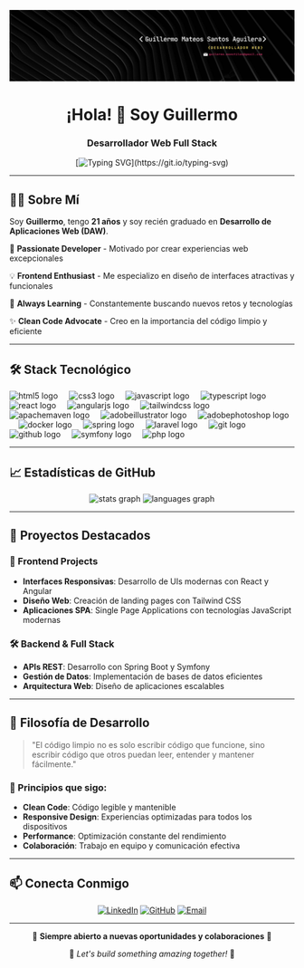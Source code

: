 ![Banner](Banner%20linkedin.png)

<h1 align="center">¡Hola! 👋 Soy Guillermo</h1>
<h3 align="center">Desarrollador Web Full Stack </h3>

<div align="center">
  
[![Typing SVG](https://readme-typing-svg.herokuapp.com?font=Fira+Code&pause=1000&color=00C9F7&center=true&vCenter=true&width=435&lines=Desarrollador+Web+DAW;Frontend+Developer;Siempre+aprendiendo...)](https://git.io/typing-svg)

</div>

---

## 👨‍💻 Sobre Mí

Soy **Guillermo**, tengo **21 años** y soy recién graduado en **Desarrollo de Aplicaciones Web (DAW)**. 

🚀 **Passionate Developer** - Motivado por crear experiencias web excepcionales

💡 **Frontend Enthusiast** - Me especializo en diseño de interfaces atractivas y funcionales

🎯 **Always Learning** - Constantemente buscando nuevos retos y tecnologías

✨ **Clean Code Advocate** - Creo en la importancia del código limpio y eficiente

---

## 🛠️ Stack Tecnológico

<div align="left">
  <img src="https://skillicons.dev/icons?i=html" height="40" alt="html5 logo"  />
  <img width="12" />
  <img src="https://skillicons.dev/icons?i=css" height="40" alt="css3 logo"  />
  <img width="12" />
  <img src="https://skillicons.dev/icons?i=js" height="40" alt="javascript logo"  />
  <img width="12" />
  <img src="https://skillicons.dev/icons?i=ts" height="40" alt="typescript logo"  />
  <img width="12" />
  <img src="https://skillicons.dev/icons?i=react" height="40" alt="react logo"  />
  <img width="12" />
  <img src="https://skillicons.dev/icons?i=angular" height="40" alt="angularjs logo"  />
  <img width="12" />
  <img src="https://skillicons.dev/icons?i=tailwind" height="40" alt="tailwindcss logo"  />
  <img width="12" />
  <img src="https://skillicons.dev/icons?i=maven" height="40" alt="apachemaven logo"  />
  <img width="12" />
  <img src="https://skillicons.dev/icons?i=ai" height="40" alt="adobeillustrator logo"  />
  <img width="12" />
  <img src="https://skillicons.dev/icons?i=ps" height="40" alt="adobephotoshop logo"  />
  <img width="12" />
  <img src="https://skillicons.dev/icons?i=docker" height="40" alt="docker logo"  />
  <img width="12" />
  <img src="https://skillicons.dev/icons?i=spring" height="40" alt="spring logo"  />
  <img width="12" />
  <img src="https://skillicons.dev/icons?i=laravel" height="40" alt="laravel logo"  />
  <img width="12" />
  <img src="https://skillicons.dev/icons?i=git" height="40" alt="git logo"  />
  <img width="12" />
  <img src="https://skillicons.dev/icons?i=github" height="40" alt="github logo"  />
  <img width="12" />
  <img src="https://skillicons.dev/icons?i=symfony" height="40" alt="symfony logo"  />
  <img width="12" />
  <img src="https://skillicons.dev/icons?i=php" height="40" alt="php logo"  />
</div>

---

## 📈 Estadísticas de GitHub

<div align="center">
  <img src="https://github-readme-stats.vercel.app/api?username=moestilos&show_icons=true&theme=radical&hide_border=true" height="150" alt="stats graph"  />
  <img src="https://github-readme-stats.vercel.app/api/top-langs/?username=moestilos&theme=radical&hide_border=true&layout=compact" height="150" alt="languages graph"  />
</div>

---

## 🚀 Proyectos Destacados

### 🎨 Frontend Projects
- **Interfaces Responsivas**: Desarrollo de UIs modernas con React y Angular
- **Diseño Web**: Creación de landing pages con Tailwind CSS
- **Aplicaciones SPA**: Single Page Applications con tecnologías JavaScript modernas

### 🛠️ Backend & Full Stack
- **APIs REST**: Desarrollo con Spring Boot y Symfony
- **Gestión de Datos**: Implementación de bases de datos eficientes
- **Arquitectura Web**: Diseño de aplicaciones escalables

---

## 🌟 Filosofía de Desarrollo

> "El código limpio no es solo escribir código que funcione, sino escribir código que otros puedan leer, entender y mantener fácilmente."

### 🎯 Principios que sigo:
- **Clean Code**: Código legible y mantenible
- **Responsive Design**: Experiencias optimizadas para todos los dispositivos
- **Performance**: Optimización constante del rendimiento
- **Colaboración**: Trabajo en equipo y comunicación efectiva

---

## 📫 Conecta Conmigo

<div align="center">
  
[![LinkedIn](https://img.shields.io/badge/LinkedIn-0077B5?style=for-the-badge&logo=linkedin&logoColor=white)](https://linkedin.com/in/tu-perfil)
[![GitHub](https://img.shields.io/badge/GitHub-181717?style=for-the-badge&logo=github&logoColor=white)](https://github.com/moestilos)
[![Email](https://img.shields.io/badge/Email-D14836?style=for-the-badge&logo=gmail&logoColor=white)](mailto:tu-email@gmail.com)

</div>

---

<div align="center">
  <p>💫 <strong>Siempre abierto a nuevas oportunidades y colaboraciones</strong> 💫</p>
  <p>🌟 <em>Let's build something amazing together!</em> 🌟</p>
</div>


